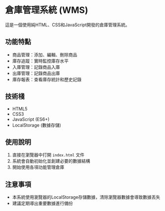 # 倉庫管理系統 (WMS)

這是一個使用純HTML、CSS和JavaScript開發的倉庫管理系統。

## 功能特點

- 商品管理：添加、編輯、刪除商品
- 庫存追蹤：實時監控庫存水平
- 入庫管理：記錄商品入庫
- 出庫管理：記錄商品出庫
- 庫存報表：查看庫存統計和歷史記錄

## 技術棧

- HTML5
- CSS3
- JavaScript (ES6+)
- LocalStorage (數據存儲)

## 使用說明

1. 直接在瀏覽器中打開 `index.html` 文件
2. 系統會自動初始化並創建必要的數據結構
3. 開始使用各項功能管理倉庫

## 注意事項

- 本系統使用瀏覽器的LocalStorage存儲數據，清除瀏覽器數據會導致數據丟失
- 建議定期導出重要數據進行備份 